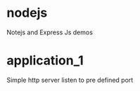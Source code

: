 # nodejs
Notejs and Express Js demos

# application_1
Simple http server listen to pre defined port
